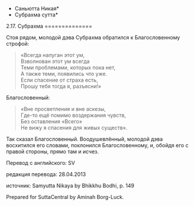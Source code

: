 * Саньютта Никая*
* Субрахма сутта*

2\.17\. Субрахма
\=\=\=\=\=\=\=\=\=\=\=\=\=\=

Стоя рядом, молодой дэва Субрахма обратился к Благословенному строфой:

> «Всегда напуган этот ум,  
> Взволнован этот ум всегда  
> Теми проблемами, которых пока нет,  
> А также теми, появились что уже\.  
> Если спасение от страха есть,  
> Прошу тебя тогда я, разъясни\!»

Благословенный:

> «Вне просветления и вне аскезы,  
> Где\-то ещё помимо воздержания чувств,  
> Без оставления «Всего»  
> Не вижу я спасения для живых существ»\.

Так сказал Благословенный\. Воодушевлённый, молодой дэва восхитился его словами, поклонился Благословенному, и, обойдя его с правой стороны, прямо там и исчез\.

Перевод с английского: SV

редакция перевода: 28\.04\.2013

источник: Samyutta Nikaya by Bhikkhu Bodhi, p\. 149

Prepared for SuttaCentral by Aminah Borg\-Luck\.